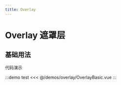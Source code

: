 ```yaml
---
title: Overlay
---
```


# Overlay 遮罩层

## 基础用法

代码演示

:::demo test
<<< @/demos/overlay/OverlayBasic.vue
:::
